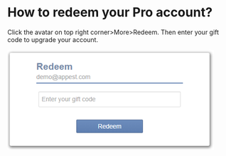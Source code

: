 # How to redeem your Pro account?
Click the avatar on top right corner>More>Redeem. Then enter your gift code to upgrade your account.

![](../images/image1.13W.png)
